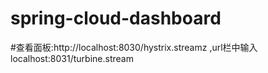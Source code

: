 # spring-cloud-dashboard

#查看面板:http://localhost:8030/hystrix.streamz ,url栏中输入localhost:8031/turbine.stream
